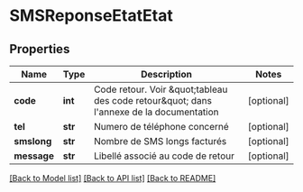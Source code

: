 # SMSReponseEtatEtat

## Properties
Name | Type | Description | Notes
------------ | ------------- | ------------- | -------------
**code** | **int** | Code retour. Voir \&quot;tableau des code retour\&quot; dans l&#39;annexe de la documentation | [optional] 
**tel** | **str** | Numero de téléphone concerné | [optional] 
**smslong** | **str** | Nombre de SMS longs facturés | [optional] 
**message** | **str** | Libellé associé au code de retour | [optional] 

[[Back to Model list]](../README.md#documentation-for-models) [[Back to API list]](../README.md#documentation-for-api-endpoints) [[Back to README]](../README.md)



